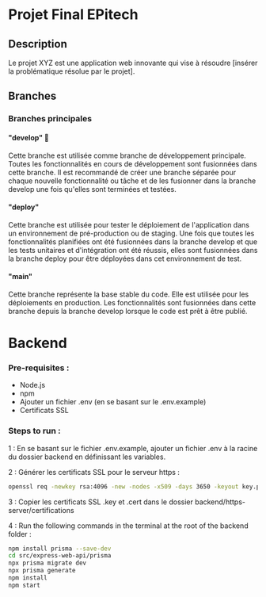 # Projet Final EPitech

## Description

Le projet XYZ est une application web innovante qui vise à résoudre [insérer la problématique résolue par le projet].

## Branches

### Branches principales

#### "develop" 📡

Cette branche est utilisée comme branche de développement principale. Toutes les fonctionnalités en cours de développement sont fusionnées dans cette branche. Il est recommandé de créer une branche séparée pour chaque nouvelle fonctionnalité ou tâche et de les fusionner dans la branche develop une fois qu'elles sont terminées et testées.

#### "deploy"

Cette branche est utilisée pour tester le déploiement de l'application dans un environnement de pré-production ou de staging. Une fois que toutes les fonctionnalités planifiées ont été fusionnées dans la branche develop et que les tests unitaires et d'intégration ont été réussis, elles sont fusionnées dans la branche deploy pour être déployées dans cet environnement de test.

#### "main"

Cette branche représente la base stable du code. Elle est utilisée pour les déploiements en production. Les fonctionnalités sont fusionnées dans cette branche depuis la branche develop lorsque le code est prêt à être publié.

# Backend

### Pre-requisites :

- Node.js
- npm
- Ajouter un fichier .env (en se basant sur le .env.example)
- Certificats SSL


### Steps to run :
1 : En se basant sur le fichier .env.example, ajouter un fichier .env à la racine du dossier backend en définissant les variables.

2 : Générer les certificats SSL pour le serveur https :
```bash
openssl req -newkey rsa:4096 -new -nodes -x509 -days 3650 -keyout key.pem -out cert.pem -subj "/C=FR/ST=PACA/L=Marseille/O=Digitek/CN=example.com"
```

3 : Copier les certificats SSL .key et .cert dans le dossier backend/https-server/certifications

4 : Run the following commands in the terminal at the root of the backend folder :
```bash
npm install prisma --save-dev
cd src/express-web-api/prisma
npx prisma migrate dev
npx prisma generate
npm install
npm start
```
